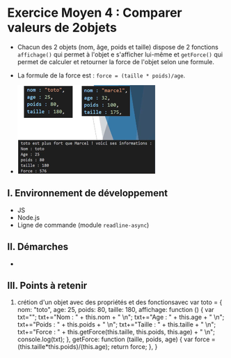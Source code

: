 # Exercice Moyen 4 : Comparer valeurs de 2objets

- Chacun des 2 objets (nom, âge, poids et taille) dispose de 2 fonctions `affichage()` qui permet à l'objet e s'afficher lui-même et `getForce()` qui permet de calculer et retourner la force de l'objet selon une formule.
- La formule de la force est : `force = (taille * poids)/age`.
  
- ![capture exo3](ex4.png)

## I. Environnement de développement

* JS
* Node.js
* Ligne de commande (module `readline-async`)

## II. Démarches
- 


## III. Points à retenir

1. crétion d'un objet avec des propriétés et des fonctionsavec  var toto = {
    nom: "toto",
    age: 25,
    poids: 80,
    taille: 180,
    affichage: function () {
        var txt="";
        txt+="Nom : " + this.nom + " \n";
        txt+="Age : " + this.age + " \n";
        txt+="Poids : " + this.poids + " \n";
        txt+="Taille : " + this.taille + " \n";
        txt+="Force : " + this.getForce(this.taille, this.poids, this.age) + " \n";
        console.log(txt);
    },
    getForce: function (taille, poids, age) {
        var force = (this.taille*this.poids)/(this.age);
        return force;
    },
}